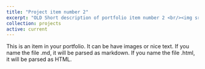 ```yaml
---
title: "Project item number 2"
excerpt: "OLD Short description of portfolio item number 2 <br/><img src='/images/500x300.png'>"
collection: projects
active: current
---
```


This is an item in your portfolio. It can be have images or nice text. If you name the file .md, it will be parsed as markdown. If you name the file .html, it will be parsed as HTML. 
